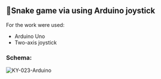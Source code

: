 <h2>🐍Snake game via using Arduino joystick</h2>
For the work were used:
<ul>
<li>
Arduino Uno
</li>
<li>
Two-axis joystick 
</li>
</ul>

<h3>Schema:</h3>
<img src="https://i.ibb.co/RGyB5Lvj/KY-023-Arduino.png" alt="KY-023-Arduino" border="0">

